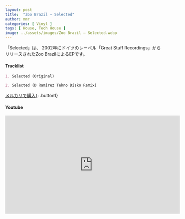 ```yaml
---
layout: post
title:  "Zoo Brazil – Selected"
author: mmr
categories: [ Vinyl ]
tags: [ House, Tech House ]
image: ../assets/images/Zoo Brazil – Selected.webp
---
```


「Selected」は、
2002年にドイツのレーベル「Great Stuff Recordings」からリリースされたZoo BrazilによるEPです。

#### Tracklist
```md
1. Selected (Original)

2. Selected (D Ramirez Tekno Disko Remix)
```

[メルカリで購入](https://jp.mercari.com/item/m50376658467?afid=6142608987){: .button1}

#### Youtube
<iframe width="560" height="315" src="https://www.youtube.com/embed/fZCIMN23tdA?si=PQWcLlE0B9NfBY97" title="YouTube video player" frameborder="0" allow="accelerometer; autoplay; clipboard-write; encrypted-media; gyroscope; picture-in-picture; web-share" referrerpolicy="strict-origin-when-cross-origin" allowfullscreen></iframe>